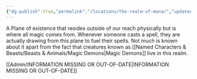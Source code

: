 ```yaml
---
{"dg-publish":true,"permalink":"/locations/the-realm-of-mana/","updated":"2025-02-10T22:14:55.646+00:00"}
---
```


A Plane of existence that resides outside of our reach physically but is where all magic comes from. Whenever someone casts a spell, they are actually drawing from this plane to fuel their spells. Not much is known about it apart from the fact that creatures known as [[Named Characters & Beasts/Beasts & Animals/Magic Demons\|Magic Demons]] live in this realm. 

[[Admin/INFORMATION MISSING OR OUT-OF-DATE\|INFORMATION MISSING OR OUT-OF-DATE]]